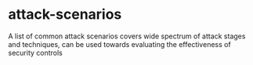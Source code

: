 # attack-scenarios
A list of common attack scenarios covers wide spectrum of attack stages and techniques, can be used towards evaluating the effectiveness of security controls
